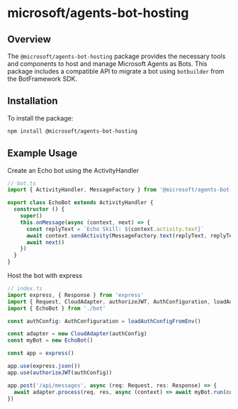 # microsoft/agents-bot-hosting

## Overview

The `@microsoft/agents-bot-hosting` package provides the necessary tools and components to host and manage Microsoft Agents as Bots. This package includes a compatible API to migrate a bot using `botbuilder` from the BotFramework SDK.

## Installation

To install the package:

```sh
npm install @microsoft/agents-bot-hosting
```

## Example Usage

Create an Echo bot using the ActivityHandler

```ts
// bot.ts
import { ActivityHandler, MessageFactory } from '@microsoft/agents-bot-hosting'

export class EchoBot extends ActivityHandler {
  constructor () {
    super()
    this.onMessage(async (context, next) => {
      const replyText = `Echo Skill: ${context.activity.text}`
      await context.sendActivity(MessageFactory.text(replyText, replyText))
      await next()
    })
  }
}
```

Host the bot with express

```ts
// index.ts
import express, { Response } from 'express'
import { Request, CloudAdapter, authorizeJWT, AuthConfiguration, loadAuthConfigFromEnv } from '@microsoft/agents-bot-hosting'
import { EchoBot } from './bot'

const authConfig: AuthConfiguration = loadAuthConfigFromEnv()

const adapter = new CloudAdapter(authConfig)
const myBot = new EchoBot()

const app = express()

app.use(express.json())
app.use(authorizeJWT(authConfig))

app.post('/api/messages', async (req: Request, res: Response) => {
  await adapter.process(req, res, async (context) => await myBot.run(context))
})

```
